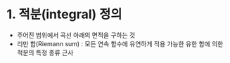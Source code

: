 # 1. 적분(integral) 정의

- 주어진 범위에서 곡선 아래의 면적을 구하는 것
- 리만 합(Riemann sum) : 모든 연속 함수에 유연하게 적용 가능한 유한 합에 의한 적분의 특정 종류 근사